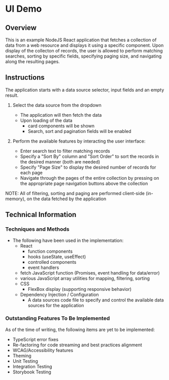# UI Demo

## Overview

This is an example NodeJS React application that fetches a collection of data from a web resource and displays it using a specific component.  Upon display of the collecton of records, the user is allowed to perform matching searches, sorting by specific fields, specifying paging size, and navigating along the resulting pages.

## Instructions

The application starts with a data source selector, input fields and an empty result.

1. Select the data source from the dropdown

    - The application will then fetch the data
    - Upon loading of the data
        - card components will be shown
        - Search, sort and pagination fields will be enabled

2. Perform the available features by interacting the user interface:

    - Enter search text to filter matching records
    - Specify a "Sort By" column and "Sort Order" to sort the records in the desired manner (both are needed)
    - Specify "Page Size" to display the desired number of records for each page
    - Navigate through the pages of the entire collection by pressing on the appropriate page navigation buttons above the collection

NOTE:
All of filtering, sorting and paging are performed client-side (in-memory), on the data fetched by the application

## Technical Information

### Techniques and Methods

- The following have been used in the implementation:
    - React
        - function components
        - hooks (useState, useEffect)
        - controlled components
        - event handlers
    - fetch JavaScript function (Promises, event handling for data/error)
    - various JavaScript array utilities for mapping, filtering, sorting
    - CSS
        - FlexBox display (supporting responsive behavior)
    - Dependency Injection / Configuration
        - A data sources code file to specify and control the available data sources for the application

### Outstanding Features To Be Implemented

As of the time of writing, the following items are yet to be implemented:

- TypeScript error fixes
- Re-factoring for code streaming and best practices alignment
- WCAG/Accessibility features
- Theming
- Unit Testing
- Integration Testing
- Storybook Testing

